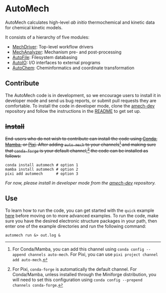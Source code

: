 # AutoMech

AutoMech calculates high-level *ab initio* thermochemical and kinetic data for chemical kinetic models.

It consists of a hierarchy of five modules:

 - [MechDriver](https://github.com/Auto-Mech/mechdriver): Top-level workflow drivers
 - [MechAnalyzer](https://github.com/Auto-Mech/mechanalyzer): Mechanism pre- and post-processing
 - [AutoFile](https://github.com/Auto-Mech/autofile): Filesystem databasing
 - [AutoIO](https://github.com/Auto-Mech/autoio): I/O interfaces to external programs
 - [AutoChem](https://github.com/Auto-Mech/autochem): Cheminformatics and coordinate transformation


## Contribute

The AutoMech code is in development, so we encourage users to install it in developer mode and send us bug reports,
or submit pull requests they are comfortable.
To install the code in developer mode, clone the [amech-dev](https://github.com/Auto-Mech/amech-dev) repository
and follow the instructions in the [README](https://github.com/Auto-Mech/amech-dev?tab=readme-ov-file#automech-developer-set-up)
to get set up.


## ~~Install~~

~~End-users who do not wish to contribute can install the code using
[Conda](https://docs.anaconda.com/miniconda/#quick-command-line-install),
[Mamba](https://github.com/conda-forge/miniforge?tab=readme-ov-file#install), or
[Pixi](https://pixi.sh/latest/#installation).
After adding `auto-mech` to your channels[^1] and making sure that `conda-forge` is your default channel,[^2]
the code can be installed as follows:~~
```
conda install automech # option 1
mamba install automech # option 2
pixi add automech      # option 3
```
*For now, please install in developer mode from the [amech-dev](https://github.com/Auto-Mech/amech-dev) repository.*

## Use

To learn how to run the code, you can get started with the `quick` example
[here](https://github.com/Auto-Mech/mechdriver/tree/dev/examples) before moving on to more advanced examples.
To run the code, make sure you have the desired electronic structure packages in your path, then enter one of
the example directories and run the following command:
```
automech run &> out.log &
```

[^1]: For Conda/Mamba, you can add this channel using `conda config --append channels auto-mech`.
For Pixi, you can use `pixi project channel add auto-mech`.

[^2]: For Pixi, `conda-forge` is automatically the default channel. For Conda/Mamba, unless installed through
the Miniforge distribution, you will need to set this configuration using `conda config --prepend channels conda-forge`.

